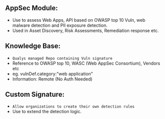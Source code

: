 ## AppSec Module:
- Use to assess Web Apps, API based on OWASP top 10 Vuln, web malware detection and PII exposure detection.
- Used in Asset Discovery, Risk Assessments, Remediation response etc.

## Knowledge Base: 
- `Qualys managed Repo containing Vuln signature`
- Reference to OWASP top 10, WASC (Web AppSec Consortium), Vendors etc
- eg. vulnDef.category:"web application"
- Information: Remote (No Auth Needed)

## Custom Signature:
- `Allow organizations to create their own detection rules`
- Use to extend the detection logic.


